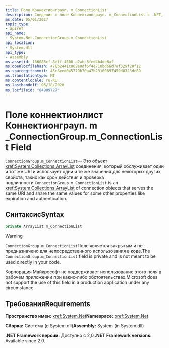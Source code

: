 ```yaml
---
title: Поле Коннектионграуп. m_ConnectionList
description: Сведения о поле Коннектионграуп. m_ConnectionList в .NET, которое содержит объекты подключения, которые обслуживают один и тот же URI и совместно используют значения для других свойств.
ms.date: 05/01/2017
topic_type:
- apiref
api_name:
- System.Net.ConnectionGroup.m_ConnectionList
api_location:
- System.dll
api_type:
- Assembly
ms.assetid: 186083cf-8dff-4600-a2ab-6fed4b4de6af
ms.openlocfilehash: 478b2441c062e8df6f4e718bd66d7af329f20f12
ms.sourcegitcommit: 45c8eed045779b70a47b23169897459d0323dc89
ms.translationtype: MT
ms.contentlocale: ru-RU
ms.lasthandoff: 06/18/2020
ms.locfileid: "84989727"
---
```

# <a name="connectiongroupm_connectionlist-field"></a><span data-ttu-id="f19dc-103">Поле коннектионлист Коннектионграуп. m \_</span><span class="sxs-lookup"><span data-stu-id="f19dc-103">ConnectionGroup.m\_ConnectionList Field</span></span>

<span data-ttu-id="f19dc-104">`ConnectionGroup.m_ConnectionList`— Это объект <xref:System.Collections.ArrayList> соединения, который обслуживает один и тот же URI и использует одни и те же значения для некоторых других свойств, таких как срок действия и проверка подлинности.</span><span class="sxs-lookup"><span data-stu-id="f19dc-104">`ConnectionGroup.m_ConnectionList` is an <xref:System.Collections.ArrayList> of connection objects that serves the same URI and share the same values for some other properties like expiration and authentication.</span></span>

## <a name="syntax"></a><span data-ttu-id="f19dc-105">Синтаксис</span><span class="sxs-lookup"><span data-stu-id="f19dc-105">Syntax</span></span>
  
```csharp  
private ArrayList m_ConnectionList
```

> [!WARNING]
> <span data-ttu-id="f19dc-106">`ConnectionGroup.m_ConnectionList`Поле является закрытым и не предназначено для непосредственного использования в коде.</span><span class="sxs-lookup"><span data-stu-id="f19dc-106">The `ConnectionGroup.m_ConnectionList` field is private and is not meant to be used directly in your code.</span></span>
>
> <span data-ttu-id="f19dc-107">Корпорация Майкрософт не поддерживает использование этого поля в рабочем приложении при каких-либо обстоятельствах.</span><span class="sxs-lookup"><span data-stu-id="f19dc-107">Microsoft does not support the use of this field in a production application under any circumstance.</span></span>

## <a name="requirements"></a><span data-ttu-id="f19dc-108">Требования</span><span class="sxs-lookup"><span data-stu-id="f19dc-108">Requirements</span></span>

<span data-ttu-id="f19dc-109">**Пространство имен:** <xref:System.Net></span><span class="sxs-lookup"><span data-stu-id="f19dc-109">**Namespace:** <xref:System.Net></span></span>

<span data-ttu-id="f19dc-110">**Сборка:** Система (в System.dll)</span><span class="sxs-lookup"><span data-stu-id="f19dc-110">**Assembly:** System (in System.dll)</span></span>

<span data-ttu-id="f19dc-111">**.NET Framework версии:** Доступно с 2,0.</span><span class="sxs-lookup"><span data-stu-id="f19dc-111">**.NET Framework versions:** Available since 2.0.</span></span>
